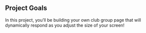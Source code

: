 ## Project Goals
In this project, you’ll be building your own club group page that will dynamically respond as you adjust the size of your screen!​
